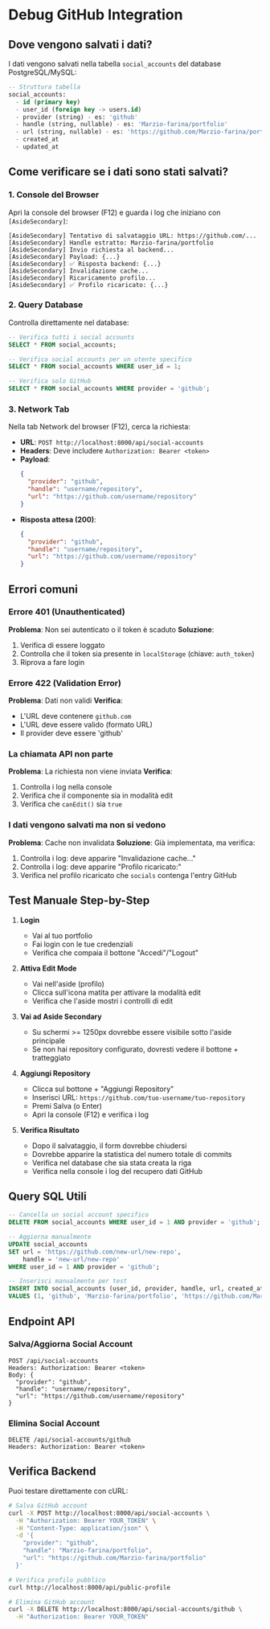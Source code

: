 # Debug GitHub Integration

## Dove vengono salvati i dati?

I dati vengono salvati nella tabella `social_accounts` del database PostgreSQL/MySQL:

```sql
-- Struttura tabella
social_accounts:
  - id (primary key)
  - user_id (foreign key -> users.id)
  - provider (string) - es: 'github'
  - handle (string, nullable) - es: 'Marzio-farina/portfolio'
  - url (string, nullable) - es: 'https://github.com/Marzio-farina/portfolio'
  - created_at
  - updated_at
```

## Come verificare se i dati sono stati salvati?

### 1. Console del Browser
Apri la console del browser (F12) e guarda i log che iniziano con `[AsideSecondary]`:

```
[AsideSecondary] Tentativo di salvataggio URL: https://github.com/...
[AsideSecondary] Handle estratto: Marzio-farina/portfolio
[AsideSecondary] Invio richiesta al backend...
[AsideSecondary] Payload: {...}
[AsideSecondary] ✅ Risposta backend: {...}
[AsideSecondary] Invalidazione cache...
[AsideSecondary] Ricaricamento profilo...
[AsideSecondary] ✅ Profilo ricaricato: {...}
```

### 2. Query Database
Controlla direttamente nel database:

```sql
-- Verifica tutti i social accounts
SELECT * FROM social_accounts;

-- Verifica social accounts per un utente specifico
SELECT * FROM social_accounts WHERE user_id = 1;

-- Verifica solo GitHub
SELECT * FROM social_accounts WHERE provider = 'github';
```

### 3. Network Tab
Nella tab Network del browser (F12), cerca la richiesta:
- **URL**: `POST http://localhost:8000/api/social-accounts`
- **Headers**: Deve includere `Authorization: Bearer <token>`
- **Payload**: 
  ```json
  {
    "provider": "github",
    "handle": "username/repository",
    "url": "https://github.com/username/repository"
  }
  ```
- **Risposta attesa (200)**:
  ```json
  {
    "provider": "github",
    "handle": "username/repository",
    "url": "https://github.com/username/repository"
  }
  ```

## Errori comuni

### Errore 401 (Unauthenticated)
**Problema**: Non sei autenticato o il token è scaduto
**Soluzione**: 
1. Verifica di essere loggato
2. Controlla che il token sia presente in `localStorage` (chiave: `auth_token`)
3. Riprova a fare login

### Errore 422 (Validation Error)
**Problema**: Dati non validi
**Verifica**:
- L'URL deve contenere `github.com`
- L'URL deve essere valido (formato URL)
- Il provider deve essere 'github'

### La chiamata API non parte
**Problema**: La richiesta non viene inviata
**Verifica**:
1. Controlla i log nella console
2. Verifica che il componente sia in modalità edit
3. Verifica che `canEdit()` sia `true`

### I dati vengono salvati ma non si vedono
**Problema**: Cache non invalidata
**Soluzione**: Già implementata, ma verifica:
1. Controlla i log: deve apparire "Invalidazione cache..."
2. Controlla i log: deve apparire "Profilo ricaricato:"
3. Verifica nel profilo ricaricato che `socials` contenga l'entry GitHub

## Test Manuale Step-by-Step

1. **Login**
   - Vai al tuo portfolio
   - Fai login con le tue credenziali
   - Verifica che compaia il bottone "Accedi"/"Logout"

2. **Attiva Edit Mode**
   - Vai nell'aside (profilo)
   - Clicca sull'icona matita per attivare la modalità edit
   - Verifica che l'aside mostri i controlli di edit

3. **Vai ad Aside Secondary**
   - Su schermi >= 1250px dovrebbe essere visibile sotto l'aside principale
   - Se non hai repository configurato, dovresti vedere il bottone + tratteggiato

4. **Aggiungi Repository**
   - Clicca sul bottone + "Aggiungi Repository"
   - Inserisci URL: `https://github.com/tuo-username/tuo-repository`
   - Premi Salva (o Enter)
   - Apri la console (F12) e verifica i log

5. **Verifica Risultato**
   - Dopo il salvataggio, il form dovrebbe chiudersi
   - Dovrebbe apparire la statistica del numero totale di commits
   - Verifica nel database che sia stata creata la riga
   - Verifica nella console i log del recupero dati GitHub

## Query SQL Utili

```sql
-- Cancella un social account specifico
DELETE FROM social_accounts WHERE user_id = 1 AND provider = 'github';

-- Aggiorna manualmente
UPDATE social_accounts 
SET url = 'https://github.com/new-url/new-repo', 
    handle = 'new-url/new-repo' 
WHERE user_id = 1 AND provider = 'github';

-- Inserisci manualmente per test
INSERT INTO social_accounts (user_id, provider, handle, url, created_at, updated_at)
VALUES (1, 'github', 'Marzio-farina/portfolio', 'https://github.com/Marzio-farina/portfolio', NOW(), NOW());
```

## Endpoint API

### Salva/Aggiorna Social Account
```
POST /api/social-accounts
Headers: Authorization: Bearer <token>
Body: {
  "provider": "github",
  "handle": "username/repository",
  "url": "https://github.com/username/repository"
}
```

### Elimina Social Account
```
DELETE /api/social-accounts/github
Headers: Authorization: Bearer <token>
```

## Verifica Backend

Puoi testare direttamente con cURL:

```bash
# Salva GitHub account
curl -X POST http://localhost:8000/api/social-accounts \
  -H "Authorization: Bearer YOUR_TOKEN" \
  -H "Content-Type: application/json" \
  -d '{
    "provider": "github",
    "handle": "Marzio-farina/portfolio",
    "url": "https://github.com/Marzio-farina/portfolio"
  }'

# Verifica profilo pubblico
curl http://localhost:8000/api/public-profile

# Elimina GitHub account
curl -X DELETE http://localhost:8000/api/social-accounts/github \
  -H "Authorization: Bearer YOUR_TOKEN"
```


